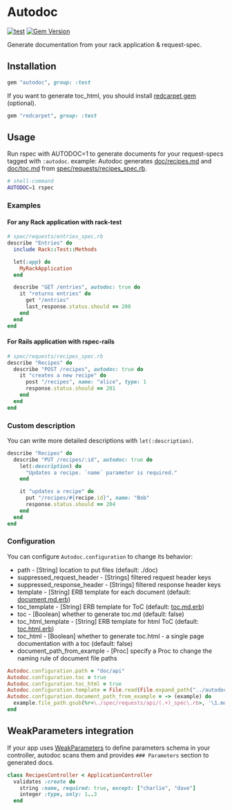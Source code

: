 # Autodoc

[![test](https://github.com/r7kamura/autodoc/actions/workflows/test.yml/badge.svg)](https://github.com/r7kamura/autodoc/actions/workflows/test.yml)
[![Gem Version](https://badge.fury.io/rb/autodoc.svg)](https://rubygems.org/gems/autodoc)

Generate documentation from your rack application & request-spec.

## Installation
```ruby
gem "autodoc", group: :test
```

If you want to generate toc_html, you should install [redcarpet gem](https://github.com/vmg/redcarpet) (optional).

```ruby
gem "redcarpet", group: :test
```

## Usage
Run rspec with AUTODOC=1 to generate documents for your request-specs tagged with `:autodoc`.
example: Autodoc generates [doc/recipes.md](https://github.com/r7kamura/autodoc/blob/master/spec/dummy/doc/recipes.md) and [doc/toc.md](https://github.com/r7kamura/autodoc/blob/master/spec/dummy/doc/toc.md) from [spec/requests/recipes_spec.rb](https://github.com/r7kamura/autodoc/blob/master/spec/requests/recipes_spec.rb).

```sh
# shell-command
AUTODOC=1 rspec
```

### Examples
#### For any Rack application with rack-test
```ruby
# spec/requests/entries_spec.rb
describe "Entries" do
  include Rack::Test::Methods

  let(:app) do
    MyRackApplication
  end

  describe "GET /entries", autodoc: true do
    it "returns entries" do
      get "/entries"
      last_response.status.should == 200
    end
  end
end
```

#### For Rails application with rspec-rails
```ruby
# spec/requests/recipes_spec.rb
describe "Recipes" do
  describe "POST /recipes", autodoc: true do
    it "creates a new recipe" do
      post "/recipes", name: "alice", type: 1
      response.status.should == 201
    end
  end
end
```

### Custom description
You can write more detailed descriptions with `let(:description)`.

```ruby
describe "Recipes" do
  describe "PUT /recipes/:id", autodoc: true do
    let(:description) do
      "Updates a recipe. `name` parameter is required."
    end

    it "updates a recipe" do
      put "/recipes/#{recipe.id}", name: "Bob"
      response.status.should == 204
    end
  end
end
```

### Configuration
You can configure `Autodoc.configuration` to change its behavior:

* path - [String] location to put files (default: ./doc)
* suppressed_request_header - [Strings] filtered request header keys
* suppressed_response_header - [Strings] filtered response header keys
* template - [String] ERB template for each document (default: [document.md.erb](https://github.com/r7kamura/autodoc/blob/master/lib/autodoc/templates/document.md.erb))
* toc_template - [String] ERB template for ToC (default: [toc.md.erb](https://github.com/r7kamura/autodoc/blob/master/lib/autodoc/templates/toc.md.erb))
* toc - [Boolean] whether to generate toc.md (default: false)
* toc_html_template - [String] ERB template for html ToC (default: [toc.html.erb](https://github.com/r7kamura/autodoc/blob/master/lib/autodoc/templates/toc.html.erb))
* toc_html - [Boolean] whether to generate toc.html - a single page documentation with a toc (default: false)
* document_path_from_example - [Proc] specify a Proc to change the naming rule of document file paths

```ruby
Autodoc.configuration.path = "doc/api"
Autodoc.configuration.toc = true
Autodoc.configuration.toc_html = true
Autodoc.configuration.template = File.read(File.expand_path("../autodoc/templates/document.md.erb", __FILE__))
Autodoc.configuration.document_path_from_example = -> (example) do
  example.file_path.gsub(%r<\./spec/requests/api/(.+)_spec\.rb>, '\1.md')
end
```

## WeakParameters integration
If your app uses [WeakParameters](https://github.com/r7kamura/weak_parameters) to define parameters schema
in your controller, autodoc scans them and provides `### Parameters` section to generated docs.

```rb
class RecipesController < ApplicationController
  validates :create do
    string :name, required: true, except: ["charlie", "dave"]
    integer :type, only: 1..3
  end
```
